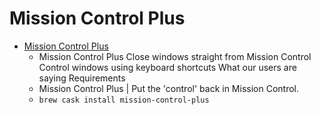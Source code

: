 # Mission Control Plus
- [Mission Control Plus](https://fadel.io/MissionControlPlus)
  -  Mission Control Plus Close windows straight from Mission Control Control windows using keyboard shortcuts What our users are saying Requirements
  - Mission Control Plus | Put the 'control' back in Mission Control.
  - `brew cask install mission-control-plus`
